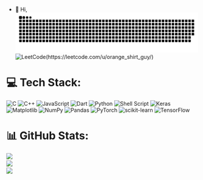 - 👋 Hi,
![Snake gif](https://github.com/Genius-Stha/Genius-Stha/blob/output/github-contribution-grid-snake-dark.svg)
![LeetCode]([https://img.shields.io/badge/LinkedIn-%230077B5.svg?logo=linkedin&logoColor=white](https://img.shields.io/badge/LeetCode-000000?style=for-the-badge&logo=LeetCode&logoColor=))(https://leetcode.com/u/orange_shirt_guy/) 
# 💻 Tech Stack:
![C](https://img.shields.io/badge/c-%2300599C.svg?style=for-the-badge&logo=c&logoColor=white) ![C++](https://img.shields.io/badge/c++-%2300599C.svg?style=for-the-badge&logo=c%2B%2B&logoColor=white) ![JavaScript](https://img.shields.io/badge/javascript-%23323330.svg?style=for-the-badge&logo=javascript&logoColor=%23F7DF1E) ![Dart](https://img.shields.io/badge/dart-%230175C2.svg?style=for-the-badge&logo=dart&logoColor=white) ![Python](https://img.shields.io/badge/python-3670A0?style=for-the-badge&logo=python&logoColor=ffdd54) ![Shell Script](https://img.shields.io/badge/shell_script-%23121011.svg?style=for-the-badge&logo=gnu-bash&logoColor=white) ![Keras](https://img.shields.io/badge/Keras-%23D00000.svg?style=for-the-badge&logo=Keras&logoColor=white) ![Matplotlib](https://img.shields.io/badge/Matplotlib-%23ffffff.svg?style=for-the-badge&logo=Matplotlib&logoColor=black) ![NumPy](https://img.shields.io/badge/numpy-%23013243.svg?style=for-the-badge&logo=numpy&logoColor=white) ![Pandas](https://img.shields.io/badge/pandas-%23150458.svg?style=for-the-badge&logo=pandas&logoColor=white) ![PyTorch](https://img.shields.io/badge/PyTorch-%23EE4C2C.svg?style=for-the-badge&logo=PyTorch&logoColor=white) ![scikit-learn](https://img.shields.io/badge/scikit--learn-%23F7931E.svg?style=for-the-badge&logo=scikit-learn&logoColor=white) ![TensorFlow](https://img.shields.io/badge/TensorFlow-%23FF6F00.svg?style=for-the-badge&logo=TensorFlow&logoColor=white)
# 📊 GitHub Stats:
![](https://github-readme-stats.vercel.app/api?username=Genius-Stha&theme=dark&hide_border=false&include_all_commits=true&count_private=false)<br/>
![](https://github-readme-streak-stats.herokuapp.com/?user=Genius-Stha&theme=dark&hide_border=false)<br/>
![](https://github-readme-stats.vercel.app/api/top-langs/?username=Genius-Stha&theme=dark&hide_border=false&include_all_commits=true&count_private=false&layout=compact)

<!---
Genius-Stha/Genius-Stha is a ✨ special ✨ repository because its `README.md` (this file) appears on your GitHub profile.
You can click the Preview link to take a look at your changes.
--->



